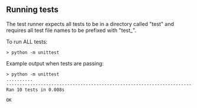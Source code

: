 ## Running tests
The test runner expects all tests to be in a directory called "test" and requires all test file names to be prefixed with "test_".

To run ALL tests:
```
> python -m unittest
```

Example output when tests are passing:
```
> python -m unittest
..........
----------------------------------------------------------------------
Ran 10 tests in 0.008s

OK
```